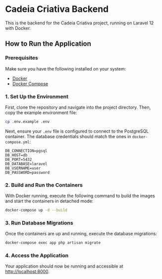 # Cadeia Criativa Backend

This is the backend for the Cadeia Criativa project, running on Laravel 12 with Docker.

## How to Run the Application

### Prerequisites

Make sure you have the following installed on your system:

- [Docker](https://docs.docker.com/get-docker/)
- [Docker Compose](https://docs.docker.com/compose/install/)

### 1. Set Up the Environment

First, clone the repository and navigate into the project directory. Then, copy the example environment file:

```bash
cp .env.example .env
```

Next, ensure your `.env` file is configured to connect to the PostgreSQL container. The database credentials should match the ones in `docker-compose.yml`:

```env
DB_CONNECTION=pgsql
DB_HOST=db
DB_PORT=5432
DB_DATABASE=laravel
DB_USERNAME=user
DB_PASSWORD=password
```

### 2. Build and Run the Containers

With Docker running, execute the following command to build the images and start the containers in detached mode:

```bash
docker-compose up -d --build
```

### 3. Run Database Migrations

Once the containers are up and running, execute the database migrations:

```bash
docker-compose exec app php artisan migrate
```

### 4. Access the Application

Your application should now be running and accessible at [http://localhost:8000](http://localhost:8000).

